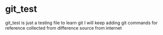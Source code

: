 # git_test
git_test is just a testing file to learn git I will keep adding git commands for reference collected from difference source from internet
